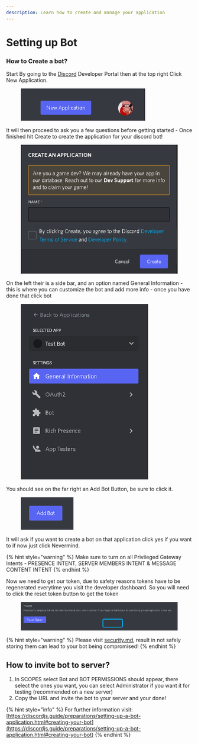 ```yaml
---
description: Learn how to create and manage your application
---
```


# Setting up Bot

### How to Create a bot?

Start By going to the [Discord](https://discord.com/developers/applications) Developer Portal then at the top right  Click New Application.

<figure><img src="../.gitbook/assets/image (12).png" alt=""><figcaption></figcaption></figure>

It will then proceed to ask you a few questions before getting started - Once finished hit Create to create the application for your discord bot!

<figure><img src="../.gitbook/assets/image (13).png" alt=""><figcaption></figcaption></figure>

On the left their is a side bar, and an option named General Information  - this is where you can customize the bot and add more info - once you have done that click bot

<figure><img src="../.gitbook/assets/image (4).png" alt=""><figcaption></figcaption></figure>



You should see on the far right an Add Bot Button, be sure to click it.

<figure><img src="../.gitbook/assets/image (5).png" alt=""><figcaption></figcaption></figure>

It will ask if you want to create a bot on that application click yes if you want to if now just click Nevermind.

{% hint style="warning" %}
Make sure to turn on all Privileged Gateway Intents - PRESENCE INTENT, SERVER MEMBERS INTENT & MESSAGE CONTENT INTENT
{% endhint %}

Now we need to get our token, due to safety reasons tokens have to be regenerated everytime you visit the developer dashboard. So you will need to click  the reset token button to get the token

<figure><img src="../.gitbook/assets/image (6).png" alt=""><figcaption></figcaption></figure>

{% hint style="warning" %}
Please visit [security.md](security.md "mention"), result in not safely storing them can lead to your bot being compromised!
{% endhint %}

## How to invite bot to server?

1. In SCOPES select Bot and BOT PERMISSIONS should appear, there select the ones you want, you can select Administrator if you want it for testing (recommended on a new server)
2. Copy the URL and invite the bot to your server and your done!



{% hint style="info" %}
For further information visit: [https://discordjs.guide/preparations/setting-up-a-bot-application.html#creating-your-bot](https://discordjs.guide/preparations/setting-up-a-bot-application.html#creating-your-bot)
{% endhint %}

